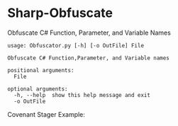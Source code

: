 # Sharp-Obfuscate
Obfuscate C# Function, Parameter, and Variable Names
```
usage: Obfuscator.py [-h] [-o OutFile] File

Obfuscate C# Function,Parameter, and Variable names

positional arguments:
  File

optional arguments:
  -h, --help  show this help message and exit
  -o OutFile
```

Covenant Stager Example:
```
```
